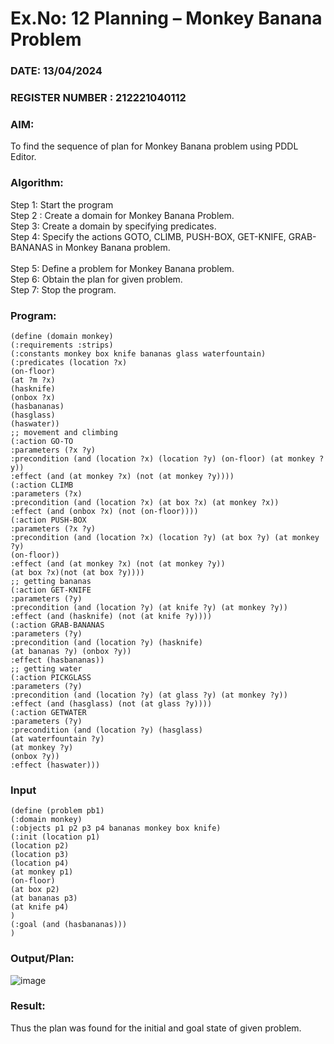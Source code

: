 # Ex.No: 12  Planning –  Monkey Banana Problem
### DATE: 13/04/2024                                                                           
### REGISTER NUMBER : 212221040112
### AIM: 
To find the sequence of plan for Monkey Banana problem using PDDL Editor.
###  Algorithm:
Step 1:  Start the program <br> 
Step 2 : Create a domain for Monkey Banana Problem. <br> 
Step 3:  Create a domain by specifying predicates. <br> 
Step 4: Specify the actions GOTO, CLIMB, PUSH-BOX, GET-KNIFE, GRAB-BANANAS in Monkey Banana problem.<br>  
Step 5:   Define a problem for Monkey Banana problem.<br> 
Step 6:  Obtain the plan for given problem.<br> 
Step 7: Stop the program.<br> 
### Program:
```
(define (domain monkey)         
(:requirements :strips) 
(:constants monkey box knife bananas glass waterfountain) 
(:predicates (location ?x) 
(on-floor) 
(at ?m ?x) 
(hasknife) 
(onbox ?x) 
(hasbananas) 
(hasglass) 
(haswater)) 
;; movement and climbing 
(:action GO-TO 
:parameters (?x ?y) 
:precondition (and (location ?x) (location ?y) (on-floor) (at monkey ?y)) 
:effect (and (at monkey ?x) (not (at monkey ?y)))) 
(:action CLIMB 
:parameters (?x) 
:precondition (and (location ?x) (at box ?x) (at monkey ?x)) 
:effect (and (onbox ?x) (not (on-floor)))) 
(:action PUSH-BOX 
:parameters (?x ?y) 
:precondition (and (location ?x) (location ?y) (at box ?y) (at monkey ?y)  
(on-floor)) 
:effect (and (at monkey ?x) (not (at monkey ?y)) 
(at box ?x)(not (at box ?y)))) 
;; getting bananas 
(:action GET-KNIFE 
:parameters (?y) 
:precondition (and (location ?y) (at knife ?y) (at monkey ?y)) 
:effect (and (hasknife) (not (at knife ?y)))) 
(:action GRAB-BANANAS 
:parameters (?y) 
:precondition (and (location ?y) (hasknife)  
(at bananas ?y) (onbox ?y)) 
:effect (hasbananas)) 
;; getting water 
(:action PICKGLASS 
:parameters (?y) 
:precondition (and (location ?y) (at glass ?y) (at monkey ?y)) 
:effect (and (hasglass) (not (at glass ?y)))) 
(:action GETWATER 
:parameters (?y) 
:precondition (and (location ?y) (hasglass) 
(at waterfountain ?y) 
(at monkey ?y) 
(onbox ?y)) 
:effect (haswater)))
```

### Input 
```
(define (problem pb1) 
(:domain monkey) 
(:objects p1 p2 p3 p4 bananas monkey box knife) 
(:init (location p1) 
(location p2) 
(location p3) 
(location p4) 
(at monkey p1) 
(on-floor) 
(at box p2) 
(at bananas p3) 
(at knife p4) 
) 
(:goal (and (hasbananas))) 
)
```
### Output/Plan:

![image](https://github.com/ManiKandan228/AI_Lab_2023-24/assets/119160414/f7978738-54b6-4d50-8128-2585f18f2975)

### Result:
Thus the plan was found for the initial and goal state of given problem.
